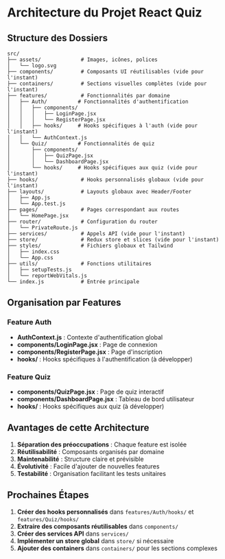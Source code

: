 # Architecture du Projet React Quiz

## Structure des Dossiers

```
src/
├── assets/             # Images, icônes, polices
│   └── logo.svg
├── components/         # Composants UI réutilisables (vide pour l'instant)
├── containers/         # Sections visuelles complètes (vide pour l'instant)
├── features/           # Fonctionnalités par domaine
│   ├── Auth/          # Fonctionnalités d'authentification
│   │   ├── components/
│   │   │   ├── LoginPage.jsx
│   │   │   └── RegisterPage.jsx
│   │   ├── hooks/     # Hooks spécifiques à l'auth (vide pour l'instant)
│   │   └── AuthContext.js
│   └── Quiz/          # Fonctionnalités de quiz
│       ├── components/
│       │   ├── QuizPage.jsx
│       │   └── DashboardPage.jsx
│       └── hooks/     # Hooks spécifiques aux quiz (vide pour l'instant)
├── hooks/              # Hooks personnalisés globaux (vide pour l'instant)
├── layouts/            # Layouts globaux avec Header/Footer
│   ├── App.js
│   └── App.test.js
├── pages/              # Pages correspondant aux routes
│   └── HomePage.jsx
├── router/             # Configuration du router
│   └── PrivateRoute.js
├── services/           # Appels API (vide pour l'instant)
├── store/              # Redux store et slices (vide pour l'instant)
├── styles/             # Fichiers globaux et Tailwind
│   ├── index.css
│   └── App.css
├── utils/              # Fonctions utilitaires
│   ├── setupTests.js
│   └── reportWebVitals.js
└── index.js            # Entrée principale
```

## Organisation par Features

### Feature Auth
- **AuthContext.js** : Contexte d'authentification global
- **components/LoginPage.jsx** : Page de connexion
- **components/RegisterPage.jsx** : Page d'inscription
- **hooks/** : Hooks spécifiques à l'authentification (à développer)

### Feature Quiz
- **components/QuizPage.jsx** : Page de quiz interactif
- **components/DashboardPage.jsx** : Tableau de bord utilisateur
- **hooks/** : Hooks spécifiques aux quiz (à développer)

## Avantages de cette Architecture

1. **Séparation des préoccupations** : Chaque feature est isolée
2. **Réutilisabilité** : Composants organisés par domaine
3. **Maintenabilité** : Structure claire et prévisible
4. **Évolutivité** : Facile d'ajouter de nouvelles features
5. **Testabilité** : Organisation facilitant les tests unitaires

## Prochaines Étapes

1. **Créer des hooks personnalisés** dans `features/Auth/hooks/` et `features/Quiz/hooks/`
2. **Extraire des composants réutilisables** dans `components/`
3. **Créer des services API** dans `services/`
4. **Implémenter un store global** dans `store/` si nécessaire
5. **Ajouter des containers** dans `containers/` pour les sections complexes 